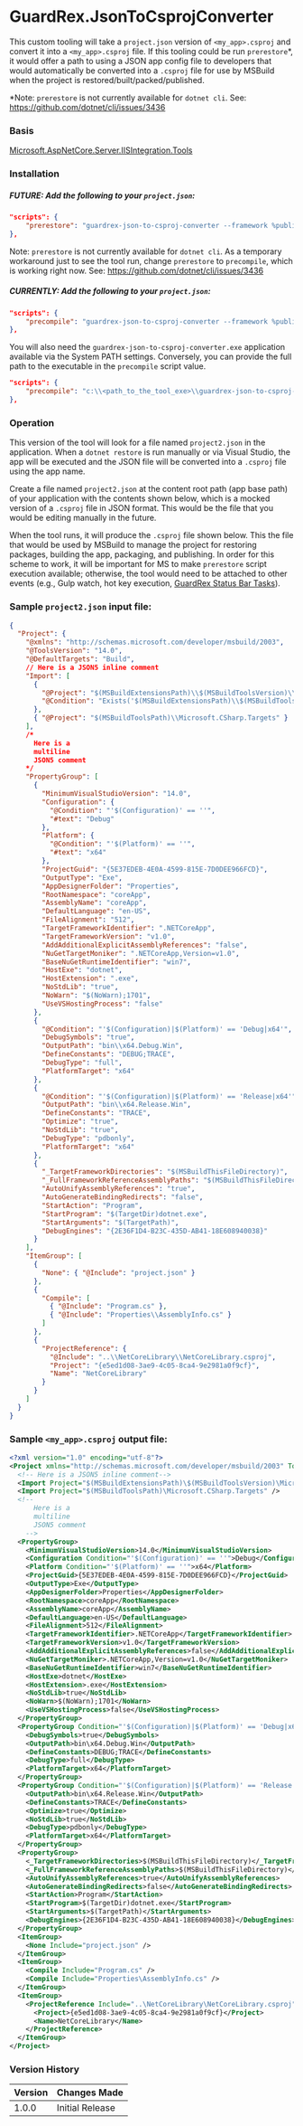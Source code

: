 # GuardRex.JsonToCsprojConverter
This custom tooling will take a `project.json` version of `<my_app>.csproj` and convert it into a `<my_app>.csproj` file. If this tooling could be run `prerestore`*, it would offer a path to using a JSON app config file to developers that would automatically be converted into a `.csproj` file for use by MSBuild when the project is restored/built/packed/published.

*Note: `prerestore` is not currently available for `dotnet cli`. See: https://github.com/dotnet/cli/issues/3436

### Basis
[Microsoft.AspNetCore.Server.IISIntegration.Tools](https://github.com/aspnet/IISIntegration/tree/dev/src/Microsoft.AspNetCore.Server.IISIntegration.Tools)

### Installation
##### FUTURE: Add the following to your `project.json`:
```json
"scripts": {
    "prerestore": "guardrex-json-to-csproj-converter --framework %publish:FullTargetFramework%"
},
```
Note: `prerestore` is not currently available for `dotnet cli`. As a temporary workaround just to see the tool run, change `prerestore` to `precompile`, which is working right now. See: https://github.com/dotnet/cli/issues/3436

##### CURRENTLY: Add the following to your `project.json`:
```json
"scripts": {
    "precompile": "guardrex-json-to-csproj-converter --framework %publish:FullTargetFramework%"
},
```

You will also need the `guardrex-json-to-csproj-converter.exe` application available via the System PATH settings. Conversely, you can provide the full path to the executable in the `precompile` script value.
```json
"scripts": {
    "precompile": "c:\\<path_to_the_tool_exe>\\guardrex-json-to-csproj-converter --framework %publish:FullTargetFramework%"
},
```

### Operation
This version of the tool will look for a file named `project2.json` in the application. When a `dotnet restore` is run manually or via Visual Studio, the app will be executed and the JSON file will be converted into a `.csproj` file using the app name.

Create a file named `project2.json` at the content root path (app base path) of your application with the contents shown below, which is a mocked version of a `.csproj` file in JSON format. This would be the file that you would be editing manually in the future.

When the tool runs, it will produce the `.csproj` file shown below. This the file that would be used by MSBuild to manage the project for restoring packages, building the app, packaging, and publishing. In order for this scheme to work, it will be important for MS to make `prerestore` script execution available; otherwise, the tool would need to be attached to other events (e.g., Gulp watch, hot key execution, [GuardRex Status Bar Tasks](https://marketplace.visualstudio.com/items?itemName=GuardRex.status-bar-tasks)).

### Sample `project2.json` input file:
```json
{
  "Project": {
    "@xmlns": "http://schemas.microsoft.com/developer/msbuild/2003",
    "@ToolsVersion": "14.0",
    "@DefaultTargets": "Build",
    // Here is a JSON5 inline comment
    "Import": [
      {
        "@Project": "$(MSBuildExtensionsPath)\\$(MSBuildToolsVersion)\\Microsoft.Common.props",
        "@Condition": "Exists('$(MSBuildExtensionsPath)\\$(MSBuildToolsVersion)\\Microsoft.Common.props')"
      },
      { "@Project": "$(MSBuildToolsPath)\\Microsoft.CSharp.Targets" }
    ],
    /*
      Here is a
      multiline
      JSON5 comment
    */
    "PropertyGroup": [
      {
        "MinimumVisualStudioVersion": "14.0",
        "Configuration": {
          "@Condition": "'$(Configuration)' == ''",
          "#text": "Debug"
        },
        "Platform": {
          "@Condition": "'$(Platform)' == ''",
          "#text": "x64"
        },
        "ProjectGuid": "{5E37EDEB-4E0A-4599-815E-7D0DEE966FCD}",
        "OutputType": "Exe",
        "AppDesignerFolder": "Properties",
        "RootNamespace": "coreApp",
        "AssemblyName": "coreApp",
        "DefaultLanguage": "en-US",
        "FileAlignment": "512",
        "TargetFrameworkIdentifier": ".NETCoreApp",
        "TargetFrameworkVersion": "v1.0",
        "AddAdditionalExplicitAssemblyReferences": "false",
        "NuGetTargetMoniker": ".NETCoreApp,Version=v1.0",
        "BaseNuGetRuntimeIdentifier": "win7",
        "HostExe": "dotnet",
        "HostExtension": ".exe",
        "NoStdLib": "true",
        "NoWarn": "$(NoWarn);1701",
        "UseVSHostingProcess": "false"
      },
      {
        "@Condition": "'$(Configuration)|$(Platform)' == 'Debug|x64'",
        "DebugSymbols": "true",
        "OutputPath": "bin\\x64.Debug.Win",
        "DefineConstants": "DEBUG;TRACE",
        "DebugType": "full",
        "PlatformTarget": "x64"
      },
      {
        "@Condition": "'$(Configuration)|$(Platform)' == 'Release|x64'",
        "OutputPath": "bin\\x64.Release.Win",
        "DefineConstants": "TRACE",
        "Optimize": "true",
        "NoStdLib": "true",
        "DebugType": "pdbonly",
        "PlatformTarget": "x64"
      },
      {
        "_TargetFrameworkDirectories": "$(MSBuildThisFileDirectory)",
        "_FullFrameworkReferenceAssemblyPaths": "$(MSBuildThisFileDirectory)",
        "AutoUnifyAssemblyReferences": "true",
        "AutoGenerateBindingRedirects": "false",
        "StartAction": "Program",
        "StartProgram": "$(TargetDir)dotnet.exe",
        "StartArguments": "$(TargetPath)",
        "DebugEngines": "{2E36F1D4-B23C-435D-AB41-18E608940038}"
      }
    ],
    "ItemGroup": [
      {
        "None": { "@Include": "project.json" }
      },
      {
        "Compile": [
          { "@Include": "Program.cs" },
          { "@Include": "Properties\\AssemblyInfo.cs" }
        ]
      },
      {
        "ProjectReference": {
          "@Include": "..\\NetCoreLibrary\\NetCoreLibrary.csproj",
          "Project": "{e5ed1d08-3ae9-4c05-8ca4-9e2981a0f9cf}",
          "Name": "NetCoreLibrary"
        }
      }
    ]
  }
}
```

### Sample `<my_app>.csproj` output file:
```xml
<?xml version="1.0" encoding="utf-8"?>
<Project xmlns="http://schemas.microsoft.com/developer/msbuild/2003" ToolsVersion="14.0" DefaultTargets="Build">
  <!-- Here is a JSON5 inline comment-->
  <Import Project="$(MSBuildExtensionsPath)\$(MSBuildToolsVersion)\Microsoft.Common.props" Condition="Exists('$(MSBuildExtensionsPath)\$(MSBuildToolsVersion)\Microsoft.Common.props')" />
  <Import Project="$(MSBuildToolsPath)\Microsoft.CSharp.Targets" />
  <!--
      Here is a
      multiline
      JSON5 comment
    -->
  <PropertyGroup>
    <MinimumVisualStudioVersion>14.0</MinimumVisualStudioVersion>
    <Configuration Condition="'$(Configuration)' == ''">Debug</Configuration>
    <Platform Condition="'$(Platform)' == ''">x64</Platform>
    <ProjectGuid>{5E37EDEB-4E0A-4599-815E-7D0DEE966FCD}</ProjectGuid>
    <OutputType>Exe</OutputType>
    <AppDesignerFolder>Properties</AppDesignerFolder>
    <RootNamespace>coreApp</RootNamespace>
    <AssemblyName>coreApp</AssemblyName>
    <DefaultLanguage>en-US</DefaultLanguage>
    <FileAlignment>512</FileAlignment>
    <TargetFrameworkIdentifier>.NETCoreApp</TargetFrameworkIdentifier>
    <TargetFrameworkVersion>v1.0</TargetFrameworkVersion>
    <AddAdditionalExplicitAssemblyReferences>false</AddAdditionalExplicitAssemblyReferences>
    <NuGetTargetMoniker>.NETCoreApp,Version=v1.0</NuGetTargetMoniker>
    <BaseNuGetRuntimeIdentifier>win7</BaseNuGetRuntimeIdentifier>
    <HostExe>dotnet</HostExe>
    <HostExtension>.exe</HostExtension>
    <NoStdLib>true</NoStdLib>
    <NoWarn>$(NoWarn);1701</NoWarn>
    <UseVSHostingProcess>false</UseVSHostingProcess>
  </PropertyGroup>
  <PropertyGroup Condition="'$(Configuration)|$(Platform)' == 'Debug|x64'">
    <DebugSymbols>true</DebugSymbols>
    <OutputPath>bin\x64.Debug.Win</OutputPath>
    <DefineConstants>DEBUG;TRACE</DefineConstants>
    <DebugType>full</DebugType>
    <PlatformTarget>x64</PlatformTarget>
  </PropertyGroup>
  <PropertyGroup Condition="'$(Configuration)|$(Platform)' == 'Release|x64'">
    <OutputPath>bin\x64.Release.Win</OutputPath>
    <DefineConstants>TRACE</DefineConstants>
    <Optimize>true</Optimize>
    <NoStdLib>true</NoStdLib>
    <DebugType>pdbonly</DebugType>
    <PlatformTarget>x64</PlatformTarget>
  </PropertyGroup>
  <PropertyGroup>
    <_TargetFrameworkDirectories>$(MSBuildThisFileDirectory)</_TargetFrameworkDirectories>
    <_FullFrameworkReferenceAssemblyPaths>$(MSBuildThisFileDirectory)</_FullFrameworkReferenceAssemblyPaths>
    <AutoUnifyAssemblyReferences>true</AutoUnifyAssemblyReferences>
    <AutoGenerateBindingRedirects>false</AutoGenerateBindingRedirects>
    <StartAction>Program</StartAction>
    <StartProgram>$(TargetDir)dotnet.exe</StartProgram>
    <StartArguments>$(TargetPath)</StartArguments>
    <DebugEngines>{2E36F1D4-B23C-435D-AB41-18E608940038}</DebugEngines>
  </PropertyGroup>
  <ItemGroup>
    <None Include="project.json" />
  </ItemGroup>
  <ItemGroup>
    <Compile Include="Program.cs" />
    <Compile Include="Properties\AssemblyInfo.cs" />
  </ItemGroup>
  <ItemGroup>
    <ProjectReference Include="..\NetCoreLibrary\NetCoreLibrary.csproj">
      <Project>{e5ed1d08-3ae9-4c05-8ca4-9e2981a0f9cf}</Project>
      <Name>NetCoreLibrary</Name>
    </ProjectReference>
  </ItemGroup>
</Project>
```

### Version History
Version | Changes Made
------- | ------------
1.0.0   | Initial Release
